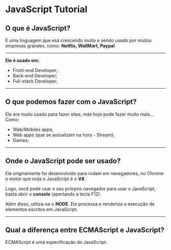 # JavaScript Tutorial
 
## O que é JavaScript?
É uma linguagem que esá crescendo muito e sendo usado por muitos empresas grandes, como: **Netflix, WallMart, Paypal**

---

**Ele é usado em:**
* Front-end Developer;
* Back-end Developer;
* Full-stack Developer;

---

## O que podemos fazer com o JavaScript?

Ele era muito usado para fazer sites, mas hoje pode fazer muito mais... Como: 

* Web/Mobiles apps;
* Web apps (que se autoalizam na hora - Stream);
* Games;

---
## Onde o JavaScript pode ser usado?

Ele originamente foi desenvolvido para rodam em navegadores, no Chrome o motor que roda o JavaScript é o **V8**.

Logo, você pode usar o seu prórprio navegador para usar o JavaScript, basta abrir o **__console__** (apertando a tecla F12).

Além disso, utiliza-se o **__NODE__**. Ele processa e renderiza a execução de elementos escritos em JavaScript.

---
## Qual a diferença entre ECMAScript e JavaScript?

ECMAScript é uma especificação do JavaScript.